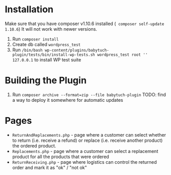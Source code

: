 # Installation

Make sure that you have composer v1.10.6 installed (` composer self-update 1.10.6`) It will not work with newer versions.

1. Run `composer install`
2. Create db called `wordpress_test`
3. Run `/bin/bash wp-content/plugins/babytuch-plugin/tests/bin/install-wp-tests.sh wordpress_test root '' 127.0.0.1` to install WP test suite

# Building the Plugin
1. Run `composer archive --format=zip --file babytuch-plugin`
TODO: find a way to deploy it somewhere for automatic updates



# Pages
- `ReturnAndReplacements.php` - page where a customer can select whether to return (i.e. receive a refund) or replace (i.e. receive another product) the ordered product.
- `Replacements.php` - page where a customer can select a replacement product for all the products that were ordered
- `ReturnReceiving.php` - page where logistics can control the returned order and mark it as "ok" / "not ok"
